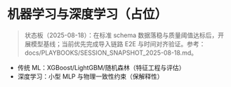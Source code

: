 # 机器学习与深度学习（占位）

> 状态板（2025-08-18）：在标准 schema 数据落稳与质量阈值达标后，开展模型基线；当前优先完成导入链路 E2E 与时间对齐验证。参考：docs/PLAYBOOKS/SESSION_SNAPSHOT_2025-08-18.md。

- 传统 ML：XGBoost/LightGBM/随机森林（特征工程与评估）
- 深度学习：小型 MLP 与物理一致性约束（保解释性）
